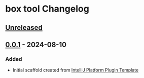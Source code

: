 # box tool Changelog

## [Unreleased]

## [0.0.1] - 2024-08-10

### Added

- Initial scaffold created from [IntelliJ Platform Plugin Template](https://github.com/JetBrains/intellij-platform-plugin-template)

[Unreleased]: https://github.com/idris-aitmoulay/boxtool/compare/v0.0.1...HEAD
[0.0.1]: https://github.com/idris-aitmoulay/boxtool/commits/v0.0.1
